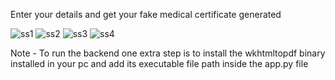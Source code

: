 Enter your details and get your fake medical certificate generated

![ss1](https://github.com/user-attachments/assets/3cc6839c-e31b-4ba6-832d-c07fdf50eed2)
![ss2](https://github.com/user-attachments/assets/f5a8e9b2-67b3-4818-9983-5bd19772baba)
![ss3](https://github.com/user-attachments/assets/9d767f0c-93e7-4a59-819d-0d549f506d57)
![ss4](https://github.com/user-attachments/assets/2c4d7b14-a44d-49b2-b55b-5179a5bcb327)


Note - To run the backend one extra step is to install the wkhtmltopdf binary installed in your pc and add its executable file path inside the app.py file

